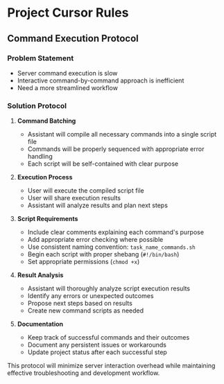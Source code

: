 # Project Cursor Rules

## Command Execution Protocol

### Problem Statement
- Server command execution is slow
- Interactive command-by-command approach is inefficient
- Need a more streamlined workflow

### Solution Protocol
1. **Command Batching**
   - Assistant will compile all necessary commands into a single script file
   - Commands will be properly sequenced with appropriate error handling
   - Each script will be self-contained with clear purpose

2. **Execution Process**
   - User will execute the compiled script file
   - User will share execution results
   - Assistant will analyze results and plan next steps

3. **Script Requirements**
   - Include clear comments explaining each command's purpose
   - Add appropriate error checking where possible
   - Use consistent naming convention: `task_name_commands.sh`
   - Begin each script with proper shebang (`#!/bin/bash`)
   - Set appropriate permissions (`chmod +x`)

4. **Result Analysis**
   - Assistant will thoroughly analyze script execution results
   - Identify any errors or unexpected outcomes
   - Propose next steps based on results
   - Create new command scripts as needed

5. **Documentation**
   - Keep track of successful commands and their outcomes
   - Document any persistent issues or workarounds
   - Update project status after each successful step

This protocol will minimize server interaction overhead while maintaining effective troubleshooting and development workflow. 